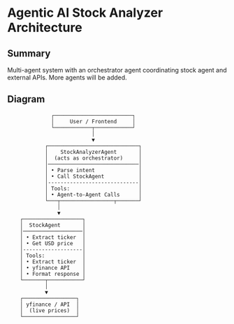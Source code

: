 
# Agentic AI Stock Analyzer Architecture

## Summary
Multi-agent system with an orchestrator agent coordinating stock agent and external APIs. More agents will be added.

## Diagram
```
		      ┌─────────────────────────┐
		      │     User / Frontend     │
		      └────────────┬────────────┘
				           │
				           ▼
		    ┌─────────────────────────────┐
		    │    StockAnalyzerAgent       │
		    │  (acts as orchestrator)     │
		    │─────────────────────────────│
		    │ • Parse intent              │
		    │ • Call StockAgent           │
		    │-----------------------------│
		    │ Tools:                      │
		    │ • Agent-to-Agent Calls      │
		    └───┬─────────────────┬───────┘
			    │         
			    ▼         
	┌───────────────────┐   
	│  StockAgent       │   
	│───────────────────│   
	│ • Extract ticker  │   
	│ • Get USD price   │   
	│-------------------│   
	│ Tools:            │   
	│ • Extract ticker  │   
	│ • yfinance API    │   
	│ • Format response │   
	└───────┬───────────┘   
		    │             
		    ▼             
	┌─────────────────┐   
	│ yfinance / API  │   
	│  (live prices)  │   
	└─────────────────┘   

```

